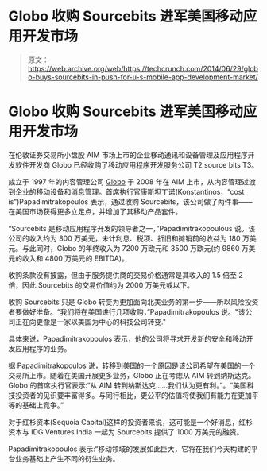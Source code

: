 # Globo 收购 Sourcebits 进军美国移动应用开发市场 

> 原文：<https://web.archive.org/web/https://techcrunch.com/2014/06/29/globo-buys-sourcebits-in-push-for-u-s-mobile-app-development-market/>

# Globo 收购 Sourcebits 进军美国移动应用开发市场

在伦敦证券交易所小盘股 AIM 市场上市的企业移动通讯和设备管理及应用程序开发软件开发商 Globo 已经收购了移动应用程序开发服务公司 T2 source bits T3。

成立于 1997 年的内容管理公司 [Globo](https://web.archive.org/web/20221006184034/http://www.crunchbase.com/organization/globo) 于 2008 年在 AIM 上市，从内容管理过渡到企业的移动设备和消息管理。首席执行官康斯坦丁诺(Konstantinos，“cost is”)Papadimitrakopoulos 表示，通过收购 Sourcebits，该公司做了两件事——在美国市场获得更多立足点，并增加了其移动产品套件。

“Sourcebits 是移动应用程序开发的领导者之一，”Papadimitrakopoulous 说。该公司的收入约为 800 万美元，未计利息、税项、折旧和摊销前的收益为 180 万美元。与此同时，Globo 的年终收入为 7200 万欧元和 3500 万欧元(约 9860 万美元的收入和 4800 万美元的 EBITDA)。

收购条款没有披露，但由于服务提供商的交易价格通常是其收入的 1.5 倍至 2 倍，因此 Sourcebits 的交易价值约为 2000 万美元或以下。

收购 Sourcebits 只是 Globo 转变为更加面向北美业务的第一步——所以风险投资者要做好准备。“我们将在美国进行几项收购，”Papadimitrakopoulos 说。"该公司正在向更像是一家以美国为中心的科技公司转变."

具体来说，Papadimitrakopoulos 表示，他的公司将寻求开发新的安全和移动开发应用程序的业务。

据 Papadimitrakopoulos 说，转移到美国的一个原因是该公司希望在美国的一个交易所上市。随着在美国开展更多业务，Globo 正在考虑从 AIM 转到纳斯达克。Globo 的首席执行官表示:“从 AIM 转到纳斯达克……我们认为更有利。”。“美国科技投资者的见识要丰富得多。与同行相比，更公平的估值将使我们有能力在更加平等的基础上竞争。”

对于红杉资本(Sequoia Capital)这样的投资者来说，这可能是一个好消息，红杉资本与 IDG Ventures India 一起为 Sourcebits 提供了 1000 万美元的融资。

Papadimitrakopoulos 表示:“移动领域的发展如此巨大，它将在我们今天构建的平台业务基础上产生不同的衍生业务。